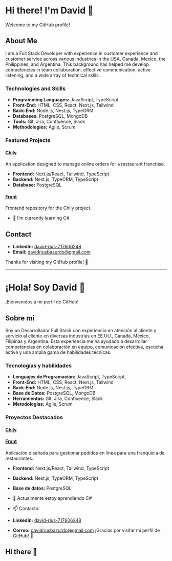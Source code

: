 # Hi there! I'm David 👋

Welcome to my GitHub profile!

## About Me

I am a Full Stack Developer with experience in customer experience and customer service across various industries in the USA, Canada, Mexico, the Philippines, and Argentina. This background has helped me develop competencies in team collaboration, effective communication, active listening, and a wide array of technical skills.

### Technologies and Skills

- **Programming Languages:** JavaScript, TypeScript
- **Front-End:** HTML, CSS, React, Next.js, Tailwind
- **Back-End:** Node.js, Nest.js, TypeORM
- **Databases:** PostgreSQL, MongoDB
- **Tools:** Git, Jira, Confluence, Slack
- **Methodologies:** Agile, Scrum

### Featured Projects

#### [Chily](https://github.com/DavidRiusB/ChilyAPI)

An application designed to manage online orders for a restaurant franchise.

- **Frontend:** Next.js/React, Tailwind, TypeScript
- **Backend:** Nest.js, TypeORM, TypeScript
- **Database:** PostgreSQL

#### [Front](https://github.com/AlanBeisel/front-Chily-App)

Frontend repository for the Chily project.

- 🌱 I’m currently learning C#

## Contact

- **LinkedIn:** [david-rius-717606248](https://www.linkedin.com/in/david-rius-717606248)
- **Email:** [davidriusbazurdo@gmail.com](mailto:davidriusbazurdo@gmail.com)

Thanks for visiting my GitHub profile! 🚀

---

# ¡Hola! Soy David 👋

¡Bienvenidos a mi perfil de GitHub!

## Sobre mí

Soy un Desarrollador Full Stack con experiencia en atención al cliente y servicio al cliente en diversas industrias en EE.UU., Canadá, México, Filipinas y Argentina. Esta experiencia me ha ayudado a desarrollar competencias en colaboración en equipo, comunicación efectiva, escucha activa y una amplia gama de habilidades técnicas.

### Tecnologías y habilidades

- **Lenguajes de Programación:** JavaScript, TypeScript,
- **Front-End:** HTML, CSS, React, Next.js, Tailwind
- **Back-End:** Node.js, Nest.js, TypeORM
- **Base de Datos:** PostgreSQL, MongoDB
- **Herramientas:** Git, Jira, Confluence, Slack
- **Metodologías:** Agile, Scrum

### Proyectos Destacados

#### [Chily](https://github.com/DavidRiusB/ChilyAPI)

#### [Front](https://github.com/AlanBeisel/front-Chily-App)

Aplicación diseñada para gestionar pedidos en línea para una franquicia de restaurantes.

- **Frontend:** Next.js/React, Tailwind, TypeScript
- **Backend:** Nest.js, TypeORM, TypeScript
- **Base de datos:** PostgreSQL

- 🌱 Actualmente estoy aprendiendo C#

- 📫 Contacto:
- **LinkedIn:** [david-rius-717606248](https://www.linkedin.com/in/david-rius-717606248)
- **Correo:** [davidriusbazurdo@gmail.com](mailto:davidriusbazurdo@gmail.com)
  ¡Gracias por visitar mi perfil de GitHub! 🚀

## Hi there 👋
